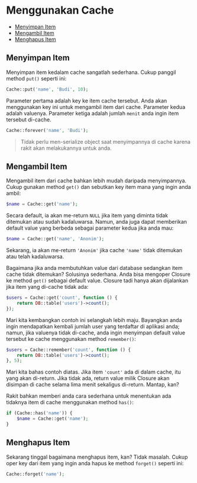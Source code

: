 # Menggunakan Cache

<!-- MarkdownTOC autolink="true" autoanchor="true" levels="2,3" bracket="round" lowercase="only_ascii" -->

- [Menyimpan Item](#menyimpan-item)
- [Mengambil Item](#mengambil-item)
- [Menghapus Item](#menghapus-item)

<!-- /MarkdownTOC -->


<a id="menyimpan-item"></a>
## Menyimpan Item

Menyimpan item kedalam cache sangatlah sederhana. Cukup panggil method `put()` seperti ini:

```php
Cache::put('name', 'Budi', 10);
```

Parameter pertama adalah key ke item cache tersebut. Anda akan menggunakan key ini untuk mengambil item dari cache. Parameter kedua adalah valuenya. Parameter ketiga adalah jumlah `menit` anda ingin item tersebut di-cache.

```php
Cache::forever('name', 'Budi');
```

>  Tidak perlu men-serialize object saat menyimpannya di cache karena rakit akan melakukannya untuk anda.


<a id="mengambil-item"></a>
## Mengambil Item

Mengambil item dari cache bahkan lebih mudah daripada menyimpannya. Cukup gunakan method `get()` dan sebutkan key item mana yang ingin anda ambil:

```php
$name = Cache::get('name');
```

Secara default, ia akan me-return `NULL` jika item yang diminta tidak ditemukan atau sudah kadaluwarsa. Namun, anda juga dapat memberikan default value yang berbeda sebagai parameter kedua jika anda mau:

```php
$name = Cache::get('name', 'Anonim');
```

Sekarang, ia akan me-return `'Anonim'` jika cache `'name'` tidak ditemukan atau telah kadaluwarsa.

Bagaimana jika anda membutuhkan value dari database sedangkan item cache tidak ditemukan? Solusinya sederhana. Anda bisa mengoper Closure ke method `get()` sebagai default value. Closure tadi hanya akan dijalankan jika item yang di-cache tidak ada:

```php
$users = Cache::get('count', function () {
	return DB::table('users')->count();
});
```

Mari kita kembangkan contoh ini selangkah lebih maju. Bayangkan anda ingin mendapatkan kembali jumlah user yang terdaftar di aplikasi anda; namun, jika valuenya tidak di-cache, anda ingin menyimpan default value tersebut ke cache menggunakan method `remember()`:

```php
$users = Cache::remember('count', function () {
	return DB::table('users')->count();
}, 5);
```

Mari kita bahas contoh diatas. Jika item `'count'` ada di dalam cache, itu yang akan di-return. Jika tidak ada, return value milik Closure akan disimpan di cache selama lima menit sekaligus di-return. Mantap, kan?

Rakit bahkan memberi anda cara sederhana untuk menentukan ada tidaknya item di cache menggunakan method `has()`:

```php
if (Cache::has('name')) {
	$name = Cache::get('name');
}
```


<a id="menghapus-item"></a>
## Menghapus Item

Sekarang tinggal bagaimana menghapus item, kan? Tidak masalah. Cukup oper key dari item yang ingin anda hapus ke method `forget()` seperti ini:

```php
Cache::forget('name');
```
